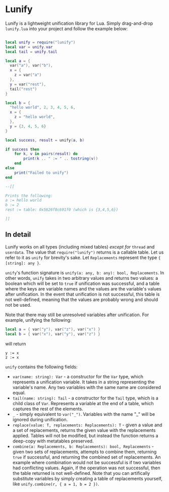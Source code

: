 # Lunify
Lunify is a lightweight unification library for Lua. Simply drag-and-drop `lunify.lua` into your project and follow the example below:

```lua

local unify = require("lunify")
local var = unify.var
local tail = unify.tail

local a = { 
  var("a"), var("b"), 
  x = {
    z = var("a")
  }, 
  y = var("rest"),
  tail("rest") 
}

local b = { 
  "hello world", 2, 3, 4, 5, 6, 
  x = {
    z = "hello world",
  },
  y = {3, 4, 5, 6}
}

local success, result = unify(a, b)

if success then 
    for k, v in pairs(result) do 
        print(k .. " := " .. tostring(v))
    end
else
    print("Failed to unify")
end

--[[

Prints the following:
a := hello world
b := 2
rest := table: 0x5626f8c691f0 (which is {3,4,5,6})

]]

```

## In detail

Lunify works on all types (including mixed tables) *except for* `thread` and `userdata`. The value that `require("lunify")` returns is a callable table. Let us refer to it as `unify` for brevity's sake. Let `Replacements` represent the type `{ [string]: any }`. 

`unify`'s function signature is `unify(a: any, b: any): bool, Replacements`. In other words, `unify` takes in two arbitrary values and returns two values: a boolean which will be set to `true` if unification was successful, and a table where the keys are variable names and the values are the variable's values after unification. In the event that unification is not successful, this table is not well-defined, meaning that the values are probably wrong and should not be used. 

Note that there may still be unresolved variables after unification. For example, unifying the following:
```lua
local a = { var("y"), var("z"), var("x") }
local b = { var("x"), var("y"), var("z") }
```
will return
```
y := x
z := x
```

`unify` contains the following fields:
- `var(name: string): Var` - a constructor for the `Var` type, which represents a unification variable. It takes in a string representing the variable's name. Any two variables with the same name are considered equal.
- `tail(name: string): Tail` - a constructor for the `Tail` type, which is a child class of `Var`. Represents a variable at the end of a table, which captures the rest of the elements.
- `_` - simply equivalent to `var("_")`. Variables with the name "_" will be ignored during unification.
- `replace(value: T, replacements: Replacements): T` - given a value and a set of replacements, returns the given value with the replacements applied. Tables will not be modified, but instead the function returns a deep-copy with metatables preserved.
- `combine(a: Replacements, b: Replacements): bool, Replacements` - given two sets of replacements, attempts to combine them, returning `true` if successful, and returning the combined set of replacements. An example where combination would not be successful is if two variables had conflicting values. Again, if the operation was not successful, then the table returned is not well-defined. Note that you can artifically substitute variables by simply creating a table of replacements yourself, like `unify.combine(r, { a = 1, b = 2 })`.


